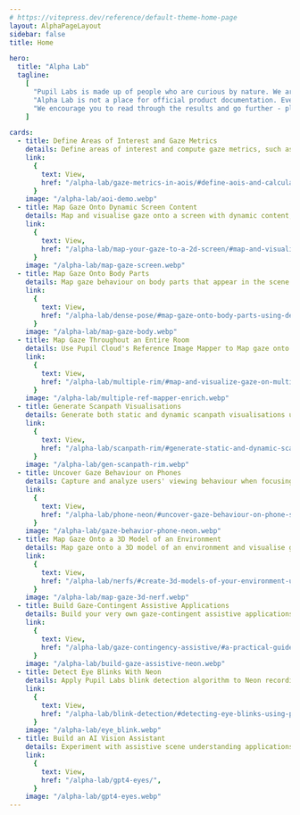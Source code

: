 ```yaml
---
# https://vitepress.dev/reference/default-theme-home-page
layout: AlphaPageLayout
sidebar: false
title: Home

hero:
  title: "Alpha Lab"
  tagline:
    [
      "Pupil Labs is made up of people who are curious by nature. We are researchers, designers, toolmakers, and professional tinkerers. We enjoy building quick prototypes and demos to explore our curiosities. We built Alpha  Lab so that we can have a centralized place to collect the results of our explorations and to share it with the world.",
      "Alpha Lab is not a place for official product documentation. Everything you find here should be considered a work in progress, and may even be a bit rough around the edges. That is the nature of exploration!",
      "We encourage you to read through the results and go further - play around, build from the ideas here, hack away!",
    ]

cards:
  - title: Define Areas of Interest and Gaze Metrics
    details: Define areas of interest and compute gaze metrics, such as dwell time and time to first fixation, with data downloaded from Pupil Cloud's Reference Image Mapper.
    link:
      {
        text: View,
        href: "/alpha-lab/gaze-metrics-in-aois/#define-aois-and-calculate-gaze-metrics",
      }
    image: "/alpha-lab/aoi-demo.webp"
  - title: Map Gaze Onto Dynamic Screen Content
    details: Map and visualise gaze onto a screen with dynamic content, e.g. a video, web browsing, or other, using Pupil Cloud's Reference Image Mapper and screen recording software.
    link:
      {
        text: View,
        href: "/alpha-lab/map-your-gaze-to-a-2d-screen/#map-and-visualise-gaze-onto-a-display-content-using-the-reference-image-mapper",
      }
    image: "/alpha-lab/map-gaze-screen.webp"
  - title: Map Gaze Onto Body Parts
    details: Map gaze behaviour on body parts that appear in the scene video of Neon or Pupil Invisible eye tracking footage.
    link:
      {
        text: View,
        href: "/alpha-lab/dense-pose/#map-gaze-onto-body-parts-using-densepose",
      }
    image: "/alpha-lab/map-gaze-body.webp"
  - title: Map Gaze Throughout an Entire Room
    details: Use Pupil Cloud's Reference Image Mapper to Map gaze onto multiple areas of an entire room as participants freely navigate around it.
    link:
      {
        text: View,
        href: "/alpha-lab/multiple-rim/#map-and-visualize-gaze-on-multiple-reference-images-taken-from-the-same-environment",
      }
    image: "/alpha-lab/multiple-ref-mapper-enrich.webp"
  - title: Generate Scanpath Visualisations
    details: Generate both static and dynamic scanpath visualisations using exported data from Pupil Cloud's Reference Image Mapper.
    link:
      {
        text: View,
        href: "/alpha-lab/scanpath-rim/#generate-static-and-dynamic-scanpaths-with-reference-image-mapper",
      }
    image: "/alpha-lab/gen-scanpath-rim.webp"
  - title: Uncover Gaze Behaviour on Phones
    details: Capture and analyze users' viewing behaviour when focusing on small icons and features of mobile applications using Neon eye tracking alongside existing Cloud and Alpha Lab tools.
    link:
      {
        text: View,
        href: "/alpha-lab/phone-neon/#uncover-gaze-behaviour-on-phone-screens-with-neon",
      }
    image: "/alpha-lab/gaze-behavior-phone-neon.webp"
  - title: Map Gaze Onto a 3D Model of an Environment
    details: Map gaze onto a 3D model of an environment and visualise gaze patterns as 3D heatmaps using Pupil Cloud's Reference Image Mapper and Nerfstudio.
    link:
      {
        text: View,
        href: "/alpha-lab/nerfs/#create-3d-models-of-your-environment-using-reference-image-mapper-and-nerfstudio",
      }
    image: "/alpha-lab/map-gaze-3d-nerf.webp"
  - title: Build Gaze-Contingent Assistive Applications
    details: Build your very own gaze-contingent assistive applications (such as a gaze-controlled input device) using Neon eye tracking and our real-time screen gaze package.
    link:
      {
        text: View,
        href: "/alpha-lab/gaze-contingency-assistive/#a-practical-guide-to-implementing-gaze-contingency-for-assistive-technology",
      }
    image: "/alpha-lab/build-gaze-assistive-neon.webp"
  - title: Detect Eye Blinks With Neon
    details: Apply Pupil Labs blink detection algorithm to Neon recordings programmatically, offline or in real-time using Pupil Labs real-time Python API.
    link:
      {
        text: View,
        href: "/alpha-lab/blink-detection/#detecting-eye-blinks-using-pupil-labs-blink-detection-pipeline",
      }
    image: "/alpha-lab/eye_blink.webp"
  - title: Build an AI Vision Assistant
    details: Experiment with assistive scene understanding applications using GPT-4V (an extension of GPT4 that can interpret images) and Pupil Labs eye tracking.
    link:
      {
        text: View,
        href: "/alpha-lab/gpt4-eyes/",
      }
    image: "/alpha-lab/gpt4-eyes.webp"
---
```

